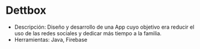 # Dettbox
-	Descripción: Diseño y desarrollo de una App cuyo objetivo era reducir el uso de las redes sociales y dedicar más tiempo a la familia.
-	Herramientas: Java, Firebase
